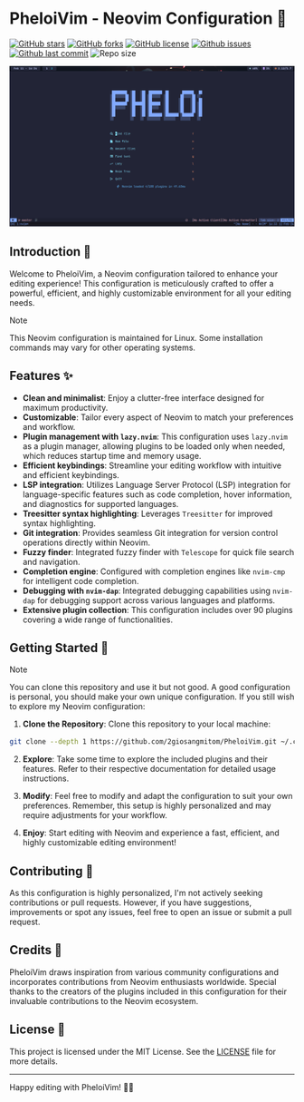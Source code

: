 # PheloiVim - Neovim Configuration 🍻

[![GitHub stars](https://img.shields.io/github/stars/2giosangmitom/PheloiVim?style=for-the-badge&logo=apachespark&color=c69ff5&logoColor=D9E0EE&labelColor=302D41)](https://github.com/2giosangmitom/PheloiVim/stargazers)
[![GitHub forks](https://img.shields.io/github/forks/2giosangmitom/PheloiVim.svg?style=for-the-badge&logo=starship&color=8bd5ca&logoColor=D9E0EE&labelColor=302D41)](https://github.com/2giosangmitom/PheloiVim/forks)
[![GitHub license](https://img.shields.io/github/license/2giosangmitom/PheloiVim?style=for-the-badge&logo=gitbook&color=ee999f&logoColor=D9E0EE&labelColor=302D41)](https://github.com/2giosangmitom/PheloiVim/blob/master/LICENSE)
[![Github issues](https://img.shields.io/github/issues/2giosangmitom/PheloiVim?style=for-the-badge&logo=bilibili&color=F5E0DC&logoColor=D9E0EE&labelColor=302D41)](https://github.com/2giosangmitom/PheloiVim/issues)
[![Github last commit](https://img.shields.io/github/last-commit/2giosangmitom/PheloiVim?style=for-the-badge&logo=github&color=8bd5ca&logoColor=D9E0EE&labelColor=302D41)](https://github.com/2giosangmitom/PheloiVim/graphs/commit-activity)
![Repo size](https://img.shields.io/github/repo-size/2giosangmitom/PheloiVim?color=%23DDB6F2&label=SIZE&logo=codesandbox&style=for-the-badge&logoColor=D9E0EE&labelColor=302D41)

![Screenshot](./screenshots/dashboard.png)

## Introduction 🍇

Welcome to PheloiVim, a Neovim configuration tailored to enhance your editing experience! This configuration is meticulously crafted to offer a powerful, efficient, and highly customizable environment for all your editing needs.

> [!NOTE]
> This Neovim configuration is maintained for Linux. Some installation commands may vary for other operating systems.

## Features ✨

- **Clean and minimalist**: Enjoy a clutter-free interface designed for maximum productivity.
- **Customizable**: Tailor every aspect of Neovim to match your preferences and workflow.
- **Plugin management with `lazy.nvim`**: This configuration uses `lazy.nvim` as a plugin manager, allowing plugins to be loaded only when needed, which reduces startup time and memory usage.
- **Efficient keybindings**: Streamline your editing workflow with intuitive and efficient keybindings.
- **LSP integration**: Utilizes Language Server Protocol (LSP) integration for language-specific features such as code completion, hover information, and diagnostics for supported languages.
- **Treesitter syntax highlighting**: Leverages `Treesitter` for improved syntax highlighting.
- **Git integration**: Provides seamless Git integration for version control operations directly within Neovim.
- **Fuzzy finder**: Integrated fuzzy finder with `Telescope` for quick file search and navigation.
- **Completion engine**: Configured with completion engines like `nvim-cmp` for intelligent code completion.
- **Debugging with `nvim-dap`**: Integrated debugging capabilities using `nvim-dap` for debugging support across various languages and platforms.
- **Extensive plugin collection**: This configuration includes over 90 plugins covering a wide range of functionalities.

## Getting Started 🚀

> [!NOTE]
> You can clone this repository and use it but not good. A good configuration is personal, you should make your own unique configuration. If you still wish to explore my Neovim configuration:

1. **Clone the Repository**: Clone this repository to your local machine:

```bash
git clone --depth 1 https://github.com/2giosangmitom/PheloiVim.git ~/.config/nvim
```

2. **Explore**: Take some time to explore the included plugins and their features. Refer to their respective documentation for detailed usage instructions.

3. **Modify**: Feel free to modify and adapt the configuration to suit your own preferences. Remember, this setup is highly personalized and may require adjustments for your workflow.

4. **Enjoy**: Start editing with Neovim and experience a fast, efficient, and highly customizable editing environment!

## Contributing 🤝

As this configuration is highly personalized, I'm not actively seeking contributions or pull requests. However, if you have suggestions, improvements or spot any issues, feel free to open an issue or submit a pull request.

## Credits 🙌

PheloiVim draws inspiration from various community configurations and incorporates contributions from Neovim enthusiasts worldwide. Special thanks to the creators of the plugins included in this configuration for their invaluable contributions to the Neovim ecosystem.

## License 📄

This project is licensed under the MIT License. See the [LICENSE](LICENSE) file for more details.

---

Happy editing with PheloiVim! 🚀✨
